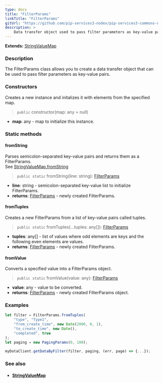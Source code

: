 ```yaml
---
type: docs
title: "FilterParams"
linkTitle: "FilterParams"
gitUrl: "https://github.com/pip-services3-nodex/pip-services3-commons-nodex"
description: > 
    Data transfer object used to pass filter parameters as key-value pairs.
---
```


**Extends:** [StringValueMap](../string_value_map)

### Description

The FilterParams class allows you to create a data transfer object that can be used to pass filter parameters as key-value pairs.


### Constructors
Creates a new instance and initalizes it with elements from the specified map.

> `public` constructor(map: any = null)

- **map**: any - map to initialize this instance.


### Static methods

#### fromString
Parses semicolon-separated key-value pairs and returns them as a FilterParams.  
See [StringValueMap.fromString](../string_value_map/#fromstring)

> `public static` fromString(line: string): [FilterParams]()

- **line**: string - semicolon-separated key-value list to initialize FilterParams.
- **returns**: [FilterParams]() - newly created FilterParams.


#### fromTuples
Creates a new FilterParams from a list of key-value pairs called tuples.

> `public static` fromTuples(...tuples: any[]): [FilterParams]()

- **tuples**: any[] - list of values where odd elements are keys and the following even elements are values.
- **returns**: [FilterParams]() - newly created FilterParams.


#### fromValue
Converts a specified value into a FilterParams object.

> `public static` fromValue(value: any): [FilterParams]()

- **value**: any - value to be converted.
- **returns**: [FilterParams]() - newly created FilterParams object.


### Examples
```typescript
let filter = FilterParams.fromTuples(
    "type", "Type1",
    "from_create_time", new Date(2000, 0, 1),
    "to_create_time", new Date(),
    "completed", true
);
let paging = new PagingParams(0, 100);
    
myDataClient.getDataByFilter(filter, paging, (err, page) => {...});

```

### See also
- #### [StringValueMap](../string_value_map)
